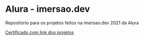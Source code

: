 # Alura - imersao.dev

Repositório para os projetos feitos na imersao.dev 2021 da Alura

[Certificado com link dos projetos](https://danielfarah54.github.io/imersaodev-alura/7.%20Certificard/)

